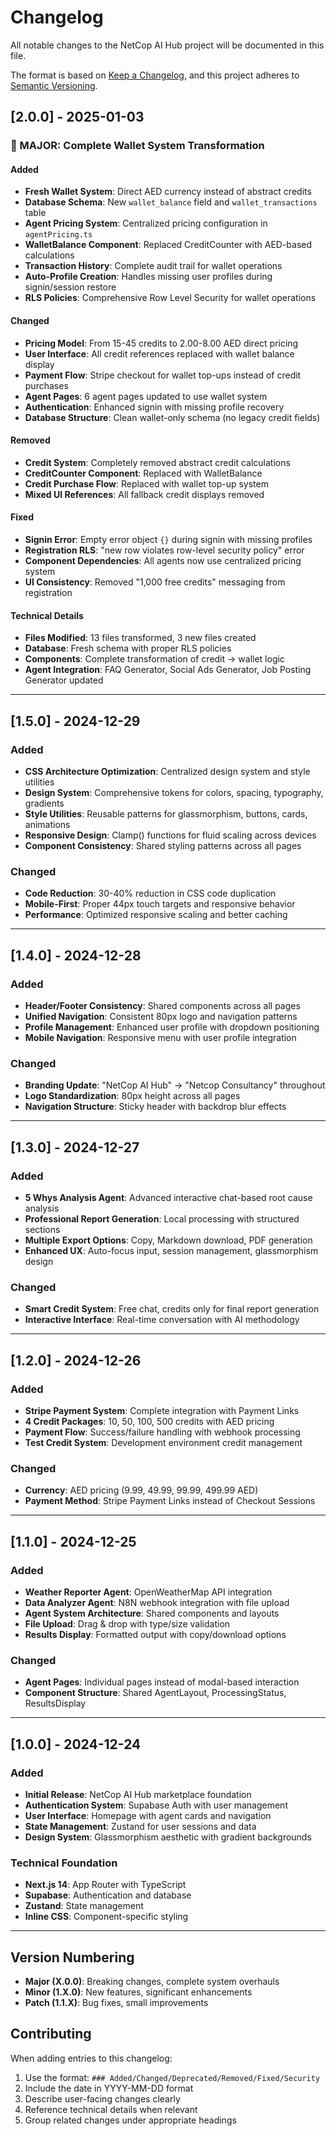 # Changelog

All notable changes to the NetCop AI Hub project will be documented in this file.

The format is based on [Keep a Changelog](https://keepachangelog.com/en/1.0.0/),
and this project adheres to [Semantic Versioning](https://semver.org/spec/v2.0.0.html).

## [2.0.0] - 2025-01-03

### 🎯 MAJOR: Complete Wallet System Transformation

#### Added
- **Fresh Wallet System**: Direct AED currency instead of abstract credits
- **Database Schema**: New `wallet_balance` field and `wallet_transactions` table
- **Agent Pricing System**: Centralized pricing configuration in `agentPricing.ts`
- **WalletBalance Component**: Replaced CreditCounter with AED-based calculations
- **Transaction History**: Complete audit trail for wallet operations
- **Auto-Profile Creation**: Handles missing user profiles during signin/session restore
- **RLS Policies**: Comprehensive Row Level Security for wallet operations

#### Changed
- **Pricing Model**: From 15-45 credits to 2.00-8.00 AED direct pricing
- **User Interface**: All credit references replaced with wallet balance display
- **Payment Flow**: Stripe checkout for wallet top-ups instead of credit purchases
- **Agent Pages**: 6 agent pages updated to use wallet system
- **Authentication**: Enhanced signin with missing profile recovery
- **Database Structure**: Clean wallet-only schema (no legacy credit fields)

#### Removed
- **Credit System**: Completely removed abstract credit calculations
- **CreditCounter Component**: Replaced with WalletBalance
- **Credit Purchase Flow**: Replaced with wallet top-up system
- **Mixed UI References**: All fallback credit displays removed

#### Fixed
- **Signin Error**: Empty error object `{}` during signin with missing profiles
- **Registration RLS**: "new row violates row-level security policy" error
- **Component Dependencies**: All agents now use centralized pricing system
- **UI Consistency**: Removed "1,000 free credits" messaging from registration

#### Technical Details
- **Files Modified**: 13 files transformed, 3 new files created
- **Database**: Fresh schema with proper RLS policies
- **Components**: Complete transformation of credit → wallet logic
- **Agent Integration**: FAQ Generator, Social Ads Generator, Job Posting Generator updated

---

## [1.5.0] - 2024-12-29

### Added
- **CSS Architecture Optimization**: Centralized design system and style utilities
- **Design System**: Comprehensive tokens for colors, spacing, typography, gradients
- **Style Utilities**: Reusable patterns for glassmorphism, buttons, cards, animations
- **Responsive Design**: Clamp() functions for fluid scaling across devices
- **Component Consistency**: Shared styling patterns across all pages

### Changed
- **Code Reduction**: 30-40% reduction in CSS code duplication
- **Mobile-First**: Proper 44px touch targets and responsive behavior
- **Performance**: Optimized responsive scaling and better caching

---

## [1.4.0] - 2024-12-28

### Added
- **Header/Footer Consistency**: Shared components across all pages
- **Unified Navigation**: Consistent 80px logo and navigation patterns
- **Profile Management**: Enhanced user profile with dropdown positioning
- **Mobile Navigation**: Responsive menu with user profile integration

### Changed
- **Branding Update**: "NetCop AI Hub" → "Netcop Consultancy" throughout
- **Logo Standardization**: 80px height across all pages
- **Navigation Structure**: Sticky header with backdrop blur effects

---

## [1.3.0] - 2024-12-27

### Added
- **5 Whys Analysis Agent**: Advanced interactive chat-based root cause analysis
- **Professional Report Generation**: Local processing with structured sections
- **Multiple Export Options**: Copy, Markdown download, PDF generation
- **Enhanced UX**: Auto-focus input, session management, glassmorphism design

### Changed
- **Smart Credit System**: Free chat, credits only for final report generation
- **Interactive Interface**: Real-time conversation with AI methodology

---

## [1.2.0] - 2024-12-26

### Added
- **Stripe Payment System**: Complete integration with Payment Links
- **4 Credit Packages**: 10, 50, 100, 500 credits with AED pricing
- **Payment Flow**: Success/failure handling with webhook processing
- **Test Credit System**: Development environment credit management

### Changed
- **Currency**: AED pricing (9.99, 49.99, 99.99, 499.99 AED)
- **Payment Method**: Stripe Payment Links instead of Checkout Sessions

---

## [1.1.0] - 2024-12-25

### Added
- **Weather Reporter Agent**: OpenWeatherMap API integration
- **Data Analyzer Agent**: N8N webhook integration with file upload
- **Agent System Architecture**: Shared components and layouts
- **File Upload**: Drag & drop with type/size validation
- **Results Display**: Formatted output with copy/download options

### Changed
- **Agent Pages**: Individual pages instead of modal-based interaction
- **Component Structure**: Shared AgentLayout, ProcessingStatus, ResultsDisplay

---

## [1.0.0] - 2024-12-24

### Added
- **Initial Release**: NetCop AI Hub marketplace foundation
- **Authentication System**: Supabase Auth with user management
- **User Interface**: Homepage with agent cards and navigation
- **State Management**: Zustand for user sessions and data
- **Design System**: Glassmorphism aesthetic with gradient backgrounds

### Technical Foundation
- **Next.js 14**: App Router with TypeScript
- **Supabase**: Authentication and database
- **Zustand**: State management
- **Inline CSS**: Component-specific styling

---

## Version Numbering

- **Major (X.0.0)**: Breaking changes, complete system overhauls
- **Minor (1.X.0)**: New features, significant enhancements
- **Patch (1.1.X)**: Bug fixes, small improvements

## Contributing

When adding entries to this changelog:
1. Use the format: `### Added/Changed/Deprecated/Removed/Fixed/Security`
2. Include the date in YYYY-MM-DD format
3. Describe user-facing changes clearly
4. Reference technical details when relevant
5. Group related changes under appropriate headings